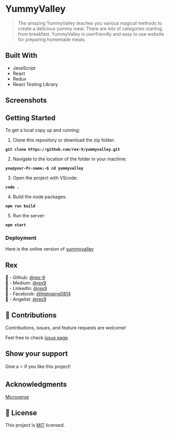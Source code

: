 # YummyValley

> The amazing YummyValley teaches you various magical methods to create a delicious yummy meal.
> There are lots of categories starting from breakfast.
> YummyValley is userfriendly and easy to use website for preparing homemade meals.

## Built With

- JavaScript
- React
- Redux
- React Testing Library

## Screenshots

<!-- ![yummyvalleys](./src/assets/yummyvalleys.png)
![Xmissions](./src/assets/Xmissions.png)
![Xprofiles](./src/assets/Xprofile.png) -->

## Getting Started

To get a local copy up and running:

1. Clone this repository or download the zip folder:

**`git clone https://github.com/rex-9/yummyvalley.git`**

2. Navigate to the location of the folder in your machine:

**`you@your-Pc-name:~$ cd yummyvalley`**

3. Open the project with VScode:

**`code .`**

4. Build the node packages:

**`npm run build`**

5. Run the server:

**`npm start`**

### Deployment

Here is the online version of [yummyvalley](https://yummyvalley.netlify.app/)

## Rex

👤 - Github: [@rex-9](https://github.com/rex-9/)<br>
👤 - Medium: [@rex9](https://medium.com/rex9/)<br>
👤 - LinkedIn: [@rex9](https://www.linkedin.com/in/rex9/)<br>
👤 - Facebook: [@htetnaing0814](https://www.facebook.com/htetnaing0814)<br>
👤 - Angelist: [@rex9](https://angel.co/u/rex9)<br>

## 🤝 Contributions

Contributions, issues, and feature requests are welcome!

Feel free to check [issue page](https://github.com/HtetNaing0814/yummyvalley/issues).

## Show your support

Give a ⭐️ if you like this project!

## Acknowledgments

[Microverse](https://bit.ly/MicroverseTN)

## 📝 License

This project is [MIT](./MIT.md) licensed.
